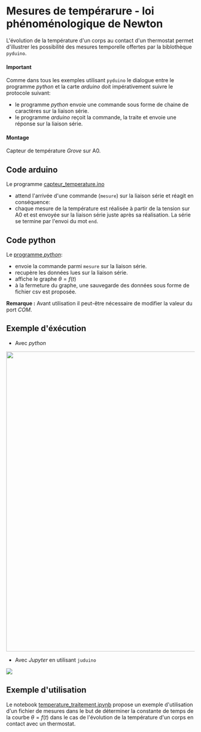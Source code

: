 # Mesures de tempérarure - loi phénoménologique de Newton

L'évolution de la température d'un corps au contact d'un thermostat permet d'illustrer les possibilité des mesures temporelle offertes par la biblothèque `pyduino`.

#### Important

Comme dans tous les exemples utilisant `pyduino` le dialogue entre le programme _python_ et la carte _arduino_  doit impérativement suivre le protocole suivant:

- le programme _python_ envoie une commande sous forme de chaine de caractères sur la liaison série.
- le programme _arduino_ reçoit la commande, la traite et envoie une réponse sur la liaison série.

#### Montage 

Capteur de température _Grove_ sur A0.

## Code arduino

Le programme [capteur_temperature.ino](../../arduino//capteur_temperature/capteur_temperature.ino)

- attend l'arrivée d'une commande (`mesure`) sur la liaison série et réagit en conséquence:
- chaque mesure de la température est réalisée à partir de la tension sur A0 et est envoyée sur la liaison série juste après sa réalisation. La série se termine par l'envoi du mot `end`.

## Code python
Le [programme _python_](../../tests/mesure_temperature.py):
- envoie la commande parmi `mesure` sur la liaison série.
- recupère les données lues sur la liaison série.
- affiche le graphe $\theta = f(t)$ 
- à la fermeture du graphe, une sauvegarde des données sous forme de fichier csv est proposée.

**Remarque :** Avant utilisation il peut-être nécessaire de modifier la valeur du port _COM_.

## Exemple d'éxécution
- Avec _python_

<img src='data/image_1.png' style='width:800px'>


- Avec _Jupyter_ en utilisant `juduino`

<img src='data/image_2.png'>



## Exemple d'utilisation

Le notebook [temperature_traitement.ipynb](temperature_traitement.ipynb) propose un exemple d'utilisation d'un fichier de mesures dans le but de déterminer la constante de temps de la courbe $\theta = f(t)$ dans le cas de l'évolution de la température d'un corps en contact avec un thermostat.